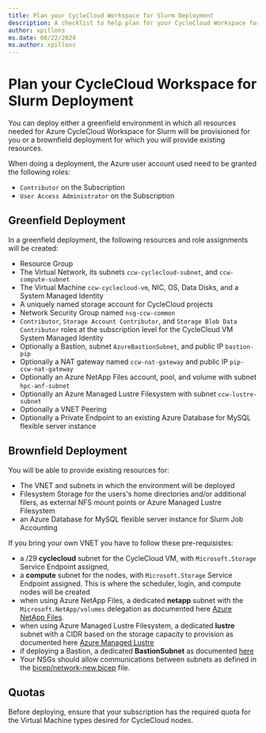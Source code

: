 ```yaml
---
title: Plan your CycleCloud Workspace for Slurm Deployment
description: A checklist to help plan for your CycleCloud Workspace for Slurm deployment
author: xpillons
ms.date: 08/22/2024
ms.author: xpillons
---
```


# Plan your CycleCloud Workspace for Slurm Deployment
You can deploy either a greenfield environment in which all resources needed for Azure CycleCloud Workspace for Slurm will be provisioned for you or a brownfield deployment for which you will provide existing resources.

When doing a deployment, the Azure user account used need to be granted the following roles:
- `Contributor` on the Subscription
- `User Access Administrator` on the Subscription

## Greenfield Deployment

In a greenfield deployment, the following resources and role assignments will be created:
- Resource Group
- The Virtual Network, its subnets `ccw-cyclecloud-subnet`, and `ccw-compute-subnet`
- The Virtual Machine `ccw-cyclecloud-vm`, NIC, OS, Data Disks, and a System Managed Identity
- A uniquely named storage account for CycleCloud projects
- Network Security Group named `nsg-ccw-common`
- `Contributor`, `Storage Account Contributor`, and `Storage Blob Data Contributor` roles at the subscription level for the CycleCloud VM System Managed Identity
- Optionally a Bastion, subnet `AzureBastionSubnet`, and public IP `bastion-pip`
- Optionally a NAT gateway named `ccw-nat-gateway` and public IP `pip-ccw-nat-gateway`
- Optionally an Azure NetApp Files account, pool, and volume with subnet `hpc-anf-subnet`
- Optionally an Azure Managed Lustre Filesystem with subnet `ccw-lustre-subnet`
- Optionally a VNET Peering
- Optionally a Private Endpoint to an existing Azure Database for MySQL flexible server instance

## Brownfield Deployment
You will be able to provide existing resources for:
- The VNET and subnets in which the environment will be deployed
- Filesystem Storage for the users's home directories and/or additional filers, as external NFS mount points or Azure Managed Lustre Filesystem
- an Azure Database for MySQL flexible server instance for Slurm Job Accounting

If you bring your own VNET you have to follow these pre-requisistes:
- a /29 **cyclecloud** subnet for the CycleCloud VM, with `Microsoft.Storage` Service Endpoint assigned,
- a **compute** subnet for the nodes, with `Microsoft.Storage` Service Endpoint assigned. This is where the scheduler, login, and compute nodes will be created
- when using Azure NetApp Files, a dedicated **netapp** subnet with the `Microsoft.NetApp/volumes` delegation as documented here [Azure NetApp Files](/azure/azure-netapp-files/azure-netapp-files-introduction).
- when using Azure Managed Lustre Filesystem, a dedicated **lustre** subnet with a CIDR based on the storage capacity to provision as documented here [Azure Managed Lustre](/azure/azure-managed-lustre/amlfs-overview)
- if deploying a Bastion, a dedicated **BastionSubnet** as documented [here](/azure/bastion/configuration-settings#subnet)
- Your NSGs should allow communications between subnets as defined in the [bicep/network-new.bicep](https://github.com/Azure/cyclecloud-slurm-workspace/blob/main/bicep/network-new.bicep) file.

## Quotas
Before deploying, ensure that your subscription has the required quota for the Virtual Machine types desired for CycleCloud nodes.